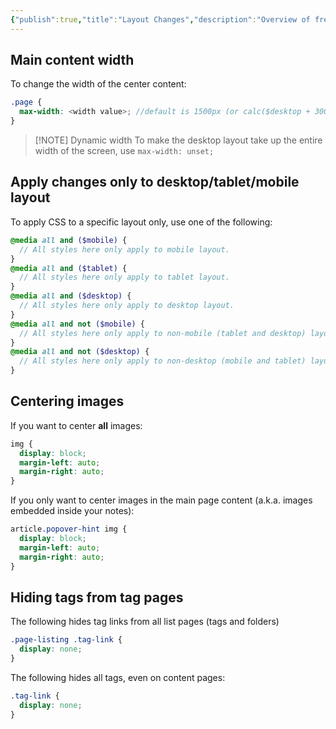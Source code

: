 ```yaml
---
{"publish":true,"title":"Layout Changes","description":"Overview of frequently requested layout changes.","created":"2025-02-10T01:17:09.671+01:00","modified":"2024-11-22T22:39:50.961+01:00","cssclasses":"mado-heading"}
---
```



## Main content width

To change the width of the center content:

```scss title="quartz/styles/custom.scss"
.page {
  max-width: <width value>; //default is 1500px (or calc($desktop + 300px))
}
```

> [!NOTE] Dynamic width
> To make the desktop layout take up the entire width of the screen, use `max-width: unset;`

## Apply changes only to desktop/tablet/mobile layout

To apply CSS to a specific layout only, use one of the following:

```scss title="quartz/styles/custom.scss"
@media all and ($mobile) {
  // All styles here only apply to mobile layout.
}
@media all and ($tablet) {
  // All styles here only apply to tablet layout.
}
@media all and ($desktop) {
  // All styles here only apply to desktop layout.
}
@media all and not ($mobile) {
  // All styles here only apply to non-mobile (tablet and desktop) layouts.
}
@media all and not ($desktop) {
  // All styles here only apply to non-desktop (mobile and tablet) layouts.
}
```

## Centering images

If you want to center **all** images:

```scss title="quartz/styles/custom.scss"
img {
  display: block;
  margin-left: auto;
  margin-right: auto;
}
```

If you only want to center images in the main page content (a.k.a. images embedded inside your notes):

```scss title="quartz/styles/custom.scss"
article.popover-hint img {
  display: block;
  margin-left: auto;
  margin-right: auto;
}
```

## Hiding tags from tag pages

The following hides tag links from all list pages (tags and folders)

```scss title="quartz/styles/custom.scss"
.page-listing .tag-link {
  display: none;
}
```

The following hides all tags, even on content pages:

```scss title="quartz/styles/custom.scss"
.tag-link {
  display: none;
}
```
